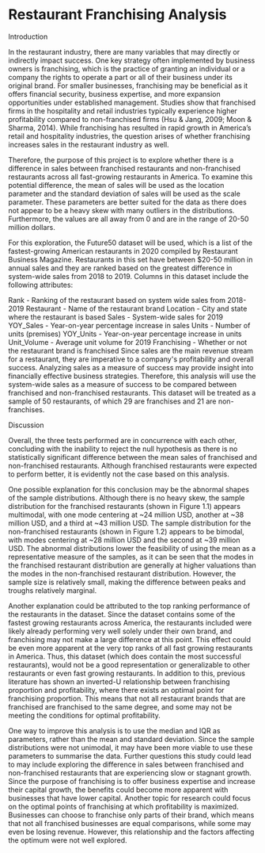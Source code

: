 # Restaurant Franchising Analysis
Introduction

In the restaurant industry, there are many variables that may directly or indirectly impact success. One key strategy often implemented by business owners is franchising, which is the practice of granting an individual or a company the rights to operate a part or all of their business under its original brand. For smaller businesses, franchising may be beneficial as it offers financial security, business expertise, and more expansion opportunities under established management. Studies show that franchised firms in the hospitality and retail industries typically experience higher profitability compared to non-franchised firms (Hsu & Jang, 2009; Moon & Sharma, 2014). While franchising has resulted in rapid growth in America’s retail and hospitality industries, the question arises of whether franchising increases sales in the restaurant industry as well.

Therefore, the purpose of this project is to explore whether there is a difference in sales between franchised restaurants and non-franchised restaurants across all fast-growing restaurants in America. To examine this potential difference, the mean of sales will be used as the location parameter and the standard deviation of sales will be used as the scale parameter. These parameters are better suited for the data as there does not appear to be a heavy skew with many outliers in the distributions. Furthermore, the values are all away from 0 and are in the range of 20-50 million dollars.

For this exploration, the Future50 dataset will be used, which is a list of the fastest-growing American restaurants in 2020 compiled by Restaurant Business Magazine. Restaurants in this set have between $20-50 million in annual sales and they are ranked based on the greatest difference in system-wide sales from 2018 to 2019. Columns in this dataset include the following attributes:

Rank - Ranking of the restaurant based on system wide sales from 2018-2019
Restaurant - Name of the restaurant brand
Location - City and state where the restaurant is based
Sales - System-wide sales for 2019
YOY_Sales - Year-on-year percentage increase in sales
Units - Number of units (premises)
YOY_Units - Year-on-year percentage increase in units
Unit_Volume - Average unit volume for 2019
Franchising - Whether or not the restaurant brand is franchised
Since sales are the main revenue stream for a restaurant, they are imperative to a company's profitability and overall success. Analyzing sales as a measure of success may provide insight into financially effective business strategies. Therefore, this analysis will use the system-wide sales as a measure of success to be compared between franchised and non-franchised restaurants. This dataset will be treated as a sample of 50 restaurants, of which 29 are franchises and 21 are non-franchises.

Discussion

Overall, the three tests performed are in concurrence with each other, concluding with the inability to reject the null hypothesis as there is no statistically significant difference between the mean sales of franchised and non-franchised restaurants. Although franchised restaurants were expected to perform better, it is evidently not the case based on this analysis.

One possible explanation for this conclusion may be the abnormal shapes of the sample distributions. Although there is no heavy skew, the sample distribution for the franchised restaurants (shown in Figure 1.1) appears multimodal, with one mode centering at ~24 million USD, another at ~38 million USD, and a third at ~43 million USD. The sample distribution for the non-franchised restaurants (shown in Figure 1.2) appears to be bimodal, with modes centering at ~28 million USD and the second at ~39 million USD. The abnormal distributions lower the feasibility of using the mean as a representative measure of the samples, as it can be seen that the modes in the franchised restaurant distribution are generally at higher valuations than the modes in the non-franchised restaurant distribution. However, the sample size is relatively small, making the difference between peaks and troughs relatively marginal.

Another explanation could be attributed to the top ranking performance of the restaurants in the dataset. Since the dataset contains some of the fastest growing restaurants across America, the restaurants included were likely already performing very well solely under their own brand, and franchising may not make a large difference at this point. This effect could be even more apparent at the very top ranks of all fast growing restaurants in America. Thus, this dataset (which does contain the most successful restaurants), would not be a good representation or generalizable to other restaurants or even fast growing restaurants. In addition to this, previous literature has shown an inverted-U relationship between franchising proportion and profitability, where there exists an optimal point for franchising proportion. This means that not all restaurant brands that are franchised are franchised to the same degree, and some may not be meeting the conditions for optimal profitability.

One way to improve this analysis is to use the median and IQR as parameters, rather than the mean and standard deviation. Since the sample distributions were not unimodal, it may have been more viable to use these parameters to summarise the data. Further questions this study could lead to may include exploring the difference in sales between franchised and non-franchised restaurants that are experiencing slow or stagnant growth. Since the purpose of franchising is to offer business expertise and increase their capital growth, the benefits could become more apparent with businesses that have lower capital. Another topic for research could focus on the optimal points of franchising at which profitability is maximized. Businesses can choose to franchise only parts of their brand, which means that not all franchised businesses are equal comparisons, while some may even be losing revenue. However, this relationship and the factors affecting the optimum were not well explored.
